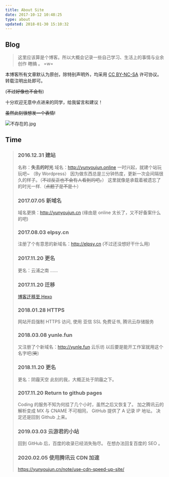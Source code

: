 ```yaml
---
title: About Site
date: 2017-10-12 10:48:25
type: about
updated: 2018-01-30 15:10:32
---
```


## Blog

> 这里应该算是个博客。所以大概会记录一些自己学习、生活上的事情与业余创作 ~~瞎搞~~ 。 =w=

本博客所有文章默认为原创，除特别声明外，均采用 [CC BY-NC-SA](https://creativecommons.org/licenses/by-nc-sa/4.0/deed.zh) 许可协议。转载注明出处即可。

(~~不过好像也不会有~~)

十分欢迎无意中点进来的同学，给我留言和建议！

~~虽然此刻很想发一个表情!~~

![不存在的.jpg](https://cdn.jsdelivr.net/gh/YunYouJun/cdn/img/meme/no-exist.jpg)

## Time

> ### 2016.12.31 建站
>
> 名称：**失去的时光**
> 域名：<http://yunyoujun.online>
> 一时兴起，就建个站玩玩吧~ （By Wordpress）
> 因为做东西总是三分钟热度，更新一次会间隔很久的样子。（~~不过反正也不会有人看到的吧。~~）
> 这里就像是承载着被遗忘了的时光一样.（~~点题了是不是！~~）
>
> ### 2017.07.05 新域名
>
> 域名更换：<http://yunyoujun.cn>
> (缘由是 online 太长了，又不好备案什么的吧)
>
> ### 2017.08.03 elpsy.cn
>
> 注册了个有意思的新域名：<http://elpsy.cn>
> (不过还没想好干什么用)
>
> ### 2017.11.20 更名
>
> 更名：云浦之南 ……
>
> ### 2017.11.20 迁移
>
> [博客迁移至 Hexo](https://yunyoujun.cn/note/hexo-build-note)
>
> ### 2018.01.28 HTTPS
>
> 网站开启强制 HTTPS 访问, 使用 亚信 SSL 免费证书, 腾讯云存储服务
>
> ### 2018.03.08 yunle.fun
>
> 又注册了个新域名：<http://yunle.fun> 云乐坊
> 以后要是能开工作室就用这个名字吧(~~笑~~)
>
> ### 2018.11.20 更名
>
> 更名：阴霾天空
> 此刻的我，大概正处于阴霾之下。
>
> ### 2017.11.20 Return to github pages
>
> Coding 的服务不知为何挂了几个小时，虽然之后又恢复了。
> 加之腾讯云的解析变成 MX 与 CNAME 不可相同， GitHub 提供了 A 记录 IP 地址。
> 决定还是回到 Github 上来。
>
> ### 2019.03.03 云游君的小站
>
> 回到 GitHub 后，百度的收录已经消失殆尽。
> 在想办法回复百度的 SEO 。
>
> ### 2020.02.05 使用腾讯云 CDN 加速
>
> https://yunyoujun.cn/note/use-cdn-speed-up-site/
